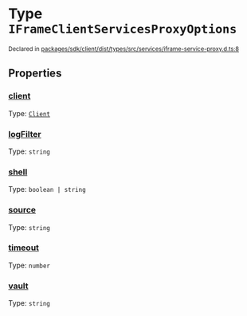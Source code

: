 # Type `IFrameClientServicesProxyOptions`
<sub>Declared in [packages/sdk/client/dist/types/src/services/iframe-service-proxy.d.ts:8]()</sub>





## Properties
### [client]()
Type: <code>[Client](/api/@dxos/react-client/classes/Client)</code>


### [logFilter]()
Type: <code>string</code>


### [shell]()
Type: <code>boolean | string</code>


### [source]()
Type: <code>string</code>


### [timeout]()
Type: <code>number</code>


### [vault]()
Type: <code>string</code>
